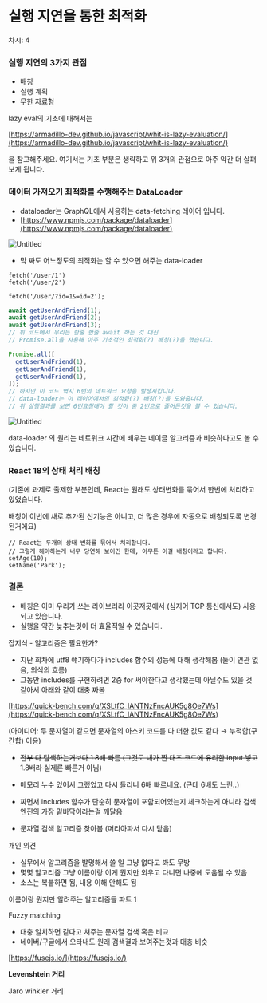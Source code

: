 # 실행 지연을 통한 최적화

차시: 4

### 실행 지연의 3가지 관점

- 배칭
- 실행 계획
- 무한 자료형

lazy eval의 기초에 대해서는

[https://armadillo-dev.github.io/javascript/whit-is-lazy-evaluation/](https://armadillo-dev.github.io/javascript/whit-is-lazy-evaluation/)

을 참고해주세요. 여기서는 기초 부분은 생략하고 위 3개의 관점으로 아주 약간 더 살펴보게 됩니다.

### 데이터 가져오기 최적화를 수행해주는 DataLoader

- dataloader는 GraphQL에서 사용하는 data-fetching 레이어 입니다.
- [https://www.npmjs.com/package/dataloader](https://www.npmjs.com/package/dataloader)

![Untitled](%E1%84%89%E1%85%B5%E1%86%AF%E1%84%92%E1%85%A2%E1%86%BC%20%E1%84%8C%E1%85%B5%E1%84%8B%E1%85%A7%E1%86%AB%E1%84%8B%E1%85%B3%E1%86%AF%20%E1%84%90%E1%85%A9%E1%86%BC%E1%84%92%E1%85%A1%E1%86%AB%20%E1%84%8E%E1%85%AC%E1%84%8C%E1%85%A5%E1%86%A8%E1%84%92%E1%85%AA%202dea34086a9840e5bc3e99fe38b18746/Untitled.png)

- 막 짜도 어느정도의 최적화는 할 수 있으면 해주는 data-loader

```tsx
fetch('/user/1')
fetch('/user/2')

fetch('/user/?id=1&=id=2');
```

```jsx
await getUserAndFriend(1);
await getUserAndFriend(2);
await getUserAndFriend(3);
// 위 코드에서 우리는 한줄 한줄 await 하는 것 대신
// Promise.all을 사용해 아주 기초적인 최적화(?) 배칭(?)을 했습니다.

Promise.all([
  getUserAndFriend(1),
  getUserAndFriend(1),
  getUserAndFriend(1),
]);
// 하지만 이 코드 역시 6번의 네트워크 요청을 발생시킵니다.
// data-loader는 이 레이어에서의 최적화(?) 배칭(?)을 도와줍니다.
// 위 실행결과를 보면 6번요청해야 할 것이 총 2번으로 줄어든것을 볼 수 있습니다.
```

![Untitled](%E1%84%89%E1%85%B5%E1%86%AF%E1%84%92%E1%85%A2%E1%86%BC%20%E1%84%8C%E1%85%B5%E1%84%8B%E1%85%A7%E1%86%AB%E1%84%8B%E1%85%B3%E1%86%AF%20%E1%84%90%E1%85%A9%E1%86%BC%E1%84%92%E1%85%A1%E1%86%AB%20%E1%84%8E%E1%85%AC%E1%84%8C%E1%85%A5%E1%86%A8%E1%84%92%E1%85%AA%202dea34086a9840e5bc3e99fe38b18746/Untitled%201.png)

data-loader 의 원리는 네트워크 시간에 배우는 네이글 알고리즘과 비슷하다고도 볼 수 있습니다.

### React 18의 상태 처리 배칭

(기존에 과제로 출제한 부분인데, React는 원래도 상태변화를 묶어서 한번에 처리하고 있었습니다.

배칭이 이번에 새로 추가된 신기능은 아니고, 더 많은 경우에 자동으로 배칭되도록 변경된거에요)

```tsx
// React는 두개의 상태 변화를 묶어서 처리합니다.
// 그렇게 해야하는게 너무 당연해 보이긴 한데, 아무튼 이걸 배칭이라고 합니다.
setAge(10);
setName('Park');
```

### 결론

- 배칭은 이미 우리가 쓰는 라이브러리 이곳저곳에서 (심지어 TCP 통신에서도) 사용되고 있습니다.
- 실행을 약간 늦추는것이 더 효율적일 수 있습니다.

잡지식 - 알고리즘은 필요한가?

- 지난 회차에 utf8 얘기하다가 includes 함수의 성능에 대해 생각해봄 (둘이 연관 없음, 의식의 흐름)
- 그동안 includes를 구현하려면 2중 for 써야한다고 생각했는데 아닐수도 있을 것 같아서 아래와 같이 대충 짜봄

[https://quick-bench.com/q/XSLtfC_IANTNzFncAUK5g8Oe7Ws](https://quick-bench.com/q/XSLtfC_IANTNzFncAUK5g8Oe7Ws)

(아이디어: 두 문자열이 같으면 문자열의 아스키 코드를 다 더한 값도 같다 → 누적합(구간합) 이용)

- ~~전부 다 탐색하는거보다 1.8배 빠름 (그것도 내가 짠 대조 코드에 유리한 input 넣고 1.8배라 실제론 빠른거 아님)~~
- 메모리 누수 있어서 그랬었고 다시 돌리니 6배 빠르네요. (근데 6배도 느린..)

- 짜면서 includes 함수가 단순히 문자열이 포함되어있는지 체크하는게 아니라 검색엔진의 가장 밑바닥이라는걸 깨달음

- 문자열 검색 알고리즘 찾아봄 (머리아파서 다시 닫음)

개인 의견

- 실무에서 알고리즘을 발명해서 쓸 일 그냥 없다고 봐도 무방
- 몇몇 알고리즘 그냥 이름이랑 이게 뭔지만 외우고 다니면 나중에 도움될 수 있음
- 소스는 복붙하면 됨, 내용 이해 안해도 됨

이름이랑 뭔지만 알려주는 알고리즘들 파트 1

Fuzzy matching

- 대충 일치하면 같다고 쳐주는 문자열 검색 혹은 비교
- 네이버/구글에서 오타내도 원래 검색결과 보여주는것과 대충 비슷

[https://fusejs.io/](https://fusejs.io/)

**Levenshtein 거리**

Jaro winkler 거리